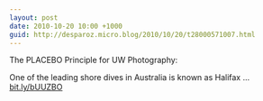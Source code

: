 ```yaml
---
layout: post
date: 2010-10-20 10:00 +1000
guid: http://desparoz.micro.blog/2010/10/20/t28000571007.html
---
```

The PLACEBO Principle for UW Photography: 

One of the leading shore dives in Australia is known as Halifax ... [bit.ly/bUUZBO](http://bit.ly/bUUZBO)
